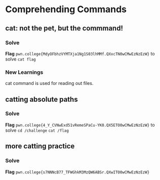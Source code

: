 # Comprehending Commands

## cat: not the pet, but the commmand!

### Solve
**Flag** `pwn.college{MdyOFbhzVYMTXja1Ng1S03lhMMf.QXxcTN0wCMwEzNzEzW}`
to solve 
`cat flag`

### New Learnings
cat command is used for reading out files.

## catting absolute paths

### Solve
**Flag** `pwn.college{4_Y_CVNwExd51vRemeSPaCu-YK0.QX5ETO0wCMwEzNzEzW}`
to solve
`cd /challenge`
`cat /flag`

## more catting practice

### Solve 
**Flag** `pwn.college{s7NNNcB77_TFWGhkM3MzQW6ABSr.QXwITO0wCMwEzNzEzW}`
